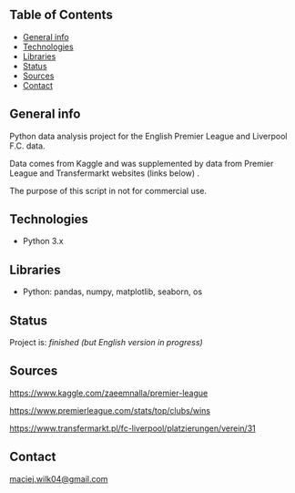 ## Table of Contents
* [General info](#general-info)
* [Technologies](#technologies)
* [Libraries](#libraries)
* [Status](#status)
* [Sources](#sources)
* [Contact](#contact)

## General info

Python data analysis project for the English Premier League and Liverpool F.C. data. 

Data comes from Kaggle and was supplemented by data from Premier League and Transfermarkt websites (links below) .

The purpose of this script in not for commercial use.

## Technologies
* Python 3.x

## Libraries
* Python: pandas, numpy, matplotlib, seaborn, os

## Status
Project is: _finished (but English version in progress)_

## Sources
https://www.kaggle.com/zaeemnalla/premier-league

https://www.premierleague.com/stats/top/clubs/wins

https://www.transfermarkt.pl/fc-liverpool/platzierungen/verein/31

## Contact
maciej.wilk04@gmail.com
